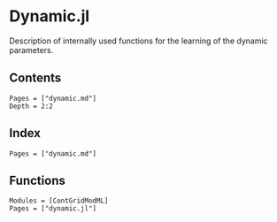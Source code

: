 # Dynamic.jl

Description of internally used functions for the learning of the dynamic parameters.

## Contents

```@contents
Pages = ["dynamic.md"]
Depth = 2:2
```

## Index

```@index
Pages = ["dynamic.md"]
```

## Functions

```@autodocs
Modules = [ContGridModML]
Pages = ["dynamic.jl"]
```
